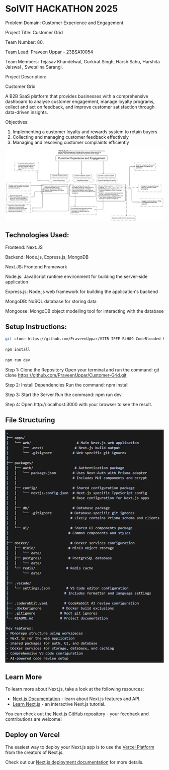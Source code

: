 # SolVIT HACKATHON 2025

Problem Domain: Customer Experience and Engagement.

Project Title: Customer Grid

Team Number: 80.

Team Lead: Praveen Uppar - 23BSA10054

Team Members: Tejasav Khandelwal, Gurkirat Singh, Harsh Sahu, Harshita Jaiswal , Swetalina Sarangi.

Project Description:

Customer Grid

A B2B SaaS platform that provides businesses with a comprehensive dashboard to analyse customer engagement, manage loyalty programs, collect and act on feedback, and improve customer satisfaction through data-driven insights.

Objectives: 
1. Implementing a customer loyalty and rewards system to retain buyers
2. Collecting and managing customer feedback effectively
3. Managing and resolving customer complaints efficiently

![Mind Map](Mind%20map.png)


## Technologies Used:

Frontend: Next.JS

Backend: Node.js, Express.js, MongoDB

Next.JS: Frontend Framework

Node.js: JavaScript runtime environment for building the server-side application

Express.js: Node.js web framework for building the application's backend

MongoDB: NoSQL database for storing data

Mongoose: MongoDB object modelling tool for interacting with the database

## Setup Instructions:

```bash
git clone https://github.com/PraveenUppar/VITB-IEEE-BLH09-CodeBlooded-Hackathon.git

npm install

npm run dev

```

Step 1: Clone the Repository Open your terminal and run the command: 
git clone https://github.com/PraveenUppar/Customer-Grid.git

Step 2: Install Dependencies Run the command: npm install

Step 3: Start the Server Run the command: npm run dev

Step 4: Open http://localhost:3000 with your browser to see the result.

## File Structuring

![File Structure](file%20structure.jpg)

## Learn More

To learn more about Next.js, take a look at the following resources:

- [Next.js Documentation](https://nextjs.org/docs) - learn about Next.js features and API.
- [Learn Next.js](https://nextjs.org/learn) - an interactive Next.js tutorial.

You can check out [the Next.js GitHub repository](https://github.com/vercel/next.js/) - your feedback and contributions are welcome!

## Deploy on Vercel

The easiest way to deploy your Next.js app is to use the [Vercel Platform](https://vercel.com/new?utm_medium=default-template&filter=next.js&utm_source=create-next-app&utm_campaign=create-next-app-readme) from the creators of Next.js.

Check out our [Next.js deployment documentation](https://nextjs.org/docs/deployment) for more details.
